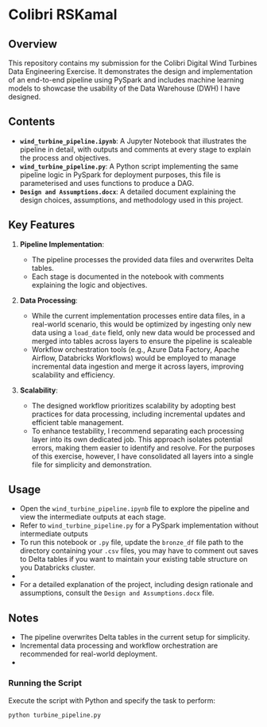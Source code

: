 # Colibri RSKamal

## Overview
This repository contains my submission for the Colibri Digital Wind Turbines Data Engineering Exercise. It demonstrates the design and implementation of an end-to-end pipeline using PySpark and includes machine learning models to showcase the usability of the Data Warehouse (DWH) I have designed.

## Contents
- **`wind_turbine_pipeline.ipynb`**: A Jupyter Notebook that illustrates the pipeline in detail, with outputs and comments at every stage to explain the process and objectives.
- **`wind_turbine_pipeline.py`**: A Python script implementing the same pipeline logic in PySpark for deployment purposes, this file is parameterised and uses functions to produce a DAG.
- **`Design and Assumptions.docx`**: A detailed document explaining the design choices, assumptions, and methodology used in this project.

## Key Features
1. **Pipeline Implementation**: 
   - The pipeline processes the provided data files and overwrites Delta tables.
   - Each stage is documented in the notebook with comments explaining the logic and objectives.

2. **Data Processing**: 
   - While the current implementation processes entire data files, in a real-world scenario, this would be optimized by ingesting only new data using a `load_date` field, only new data would be processed and merged into tables across layers to ensure the pipeline is scaleable
   - Workflow orchestration tools (e.g., Azure Data Factory, Apache Airflow, Databricks Workflows) would be employed to manage incremental data ingestion and merge it across layers, improving scalability and efficiency.

3. **Scalability**: 
   - The designed workflow prioritizes scalability by adopting best practices for data processing, including incremental updates and efficient table management.
   - To enhance testability, I recommend separating each processing layer into its own dedicated job. This approach isolates potential errors, making them easier to identify and resolve. For the purposes of this exercise, however, I have consolidated all layers into a single file for simplicity and demonstration.

## Usage
- Open the `wind_turbine_pipeline.ipynb` file to explore the pipeline and view the intermediate outputs at each stage.
- Refer to `wind_turbine_pipeline.py` for a PySpark implementation without intermediate outputs
- To run this notebook or `.py` file, update the `bronze_df` file path to the directory containing your `.csv` files, you may have to comment out saves to Delta tables if you want to maintain your existing table structure on you Databricks cluster.
- 
- For a detailed explanation of the project, including design rationale and assumptions, consult the `Design and Assumptions.docx` file.

## Notes
- The pipeline overwrites Delta tables in the current setup for simplicity.
- Incremental data processing and workflow orchestration are recommended for real-world deployment.
- 
### Running the Script
Execute the script with Python and specify the task to perform:
```bash
python turbine_pipeline.py
